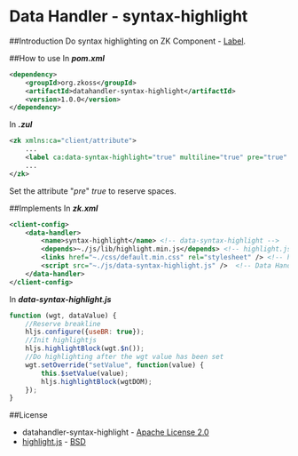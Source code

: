 # Data Handler - syntax-highlight
##Introduction
Do syntax highlighting on ZK Component - [Label](http://books.zkoss.org/wiki/ZK_Component_Reference/Essential_Components/Label).

##How to use
In ***pom.xml***
```xml
<dependency>
    <groupId>org.zkoss</groupId>
    <artifactId>datahandler-syntax-highlight</artifactId>
    <version>1.0.0</version>
</dependency>
```

In ***.zul***
```xml
<zk xmlns:ca="client/attribute">
    ...
    <label ca:data-syntax-highlight="true" multiline="true" pre="true" />
    ...
</zk>
```
Set the attribute "*pre*" *true* to reserve spaces.

##Implements
In ***zk.xml***
```xml
<client-config>
	<data-handler>
		<name>syntax-highlight</name> <!-- data-syntax-highlight -->
		<depends>~./js/lib/highlight.min.js</depends> <!-- highlight.js Library -->
        <links href="~./css/default.min.css" rel="stylesheet" /> <!-- highlight.js css -->
		<script src="~./js/data-syntax-highlight.js" />  <!-- Data Handler Script -->
	</data-handler>
</client-config>
```
In ***data-syntax-highlight.js***

```javascript
function (wgt, dataValue) {
	//Reserve breakline
	hljs.configure({useBR: true});
	//Init highlightjs
	hljs.highlightBlock(wgt.$n());
	//Do highlighting after the wgt value has been set
	wgt.setOverride("setValue", function(value) {
		this.$setValue(value);
		hljs.highlightBlock(wgtDOM);
	});
}
```

##License
* datahandler-syntax-highlight - [Apache License 2.0](http://www.apache.org/licenses/LICENSE-2.0)
* [highlight.js](https://highlightjs.org/) - [BSD](https://github.com/isagalaev/highlight.js)